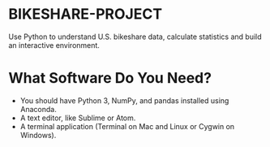 # BIKESHARE-PROJECT
Use Python to understand U.S. bikeshare data, calculate statistics and build an interactive environment.

# What Software Do You Need?
- You should have Python 3, NumPy, and pandas installed using Anaconda.
- A text editor, like Sublime or Atom.
- A terminal application (Terminal on Mac and Linux or Cygwin on Windows).
